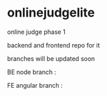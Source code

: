 # onlinejudgelite
online judge phase 1

backend and frontend repo for it

branches will be updated soon

BE node branch : 

FE angular branch :
